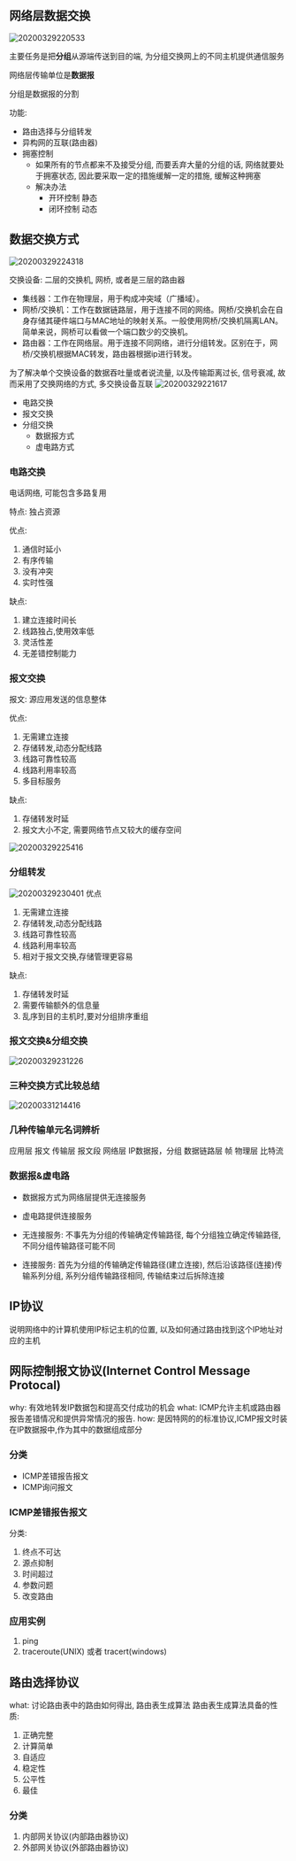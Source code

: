 
## 网络层数据交换
![20200329220533](https://raw.githubusercontent.com/jiangbo0216/wiki/pic-bed/20200329220533.png)

主要任务是把**分组**从源端传送到目的端, 为分组交换网上的不同主机提供通信服务

网络层传输单位是**数据报**

分组是数据报的分割

功能:
* 路由选择与分组转发
* 异构网的互联(路由器)
* 拥塞控制
  * 如果所有的节点都来不及接受分组, 而要丢弃大量的分组的话, 网络就要处于拥塞状态, 因此要采取一定的措施缓解一定的措施, 缓解这种拥塞
  * 解决办法
    * 开环控制  静态
    * 闭环控制  动态

## 数据交换方式

![20200329224318](https://raw.githubusercontent.com/jiangbo0216/wiki/pic-bed/20200329224318.png)

交换设备: 二层的交换机, 网桥, 或者是三层的路由器

* 集线器：工作在物理层，用于构成冲突域（广播域）。
* 网桥/交换机：工作在数据链路层，用于连接不同的网络。网桥/交换机会在自身存储其硬件端口与MAC地址的映射关系。一般使用网桥/交换机隔离LAN。简单来说，网桥可以看做一个端口数少的交换机。
* 路由器：工作在网络层。用于连接不同网络，进行分组转发。区别在于，网桥/交换机根据MAC转发，路由器根据ip进行转发。


为了解决单个交换设备的数据吞吐量或者说流量, 以及传输距离过长, 信号衰减, 故而采用了交换网络的方式, 多交换设备互联
![20200329221617](https://raw.githubusercontent.com/jiangbo0216/wiki/pic-bed/20200329221617.png)

* 电路交换
* 报文交换
* 分组交换
  * 数据报方式
  * 虚电路方式

### 电路交换
电话网络, 可能包含多路复用

特点:
独占资源

优点:
1. 通信时延小
2. 有序传输
3. 没有冲突
4. 实时性强

缺点:
1. 建立连接时间长
2. 线路独占,使用效率低
3. 灵活性差
4. 无差错控制能力

### 报文交换
报文: 源应用发送的信息整体

优点:
1. 无需建立连接
2. 存储转发,动态分配线路
3. 线路可靠性较高
4. 线路利用率较高
5. 多目标服务

缺点:
1. 存储转发时延
2. 报文大小不定, 需要网络节点又较大的缓存空间

![20200329225416](https://raw.githubusercontent.com/jiangbo0216/wiki/pic-bed/20200329225416.png)

### 分组转发

![20200329230401](https://raw.githubusercontent.com/jiangbo0216/wiki/pic-bed/20200329230401.png)
优点
1. 无需建立连接
2. 存储转发,动态分配线路
3. 线路可靠性较高
4. 线路利用率较高
5. 相对于报文交换,存储管理更容易

缺点:
1. 存储转发时延
2. 需要传输额外的信息量
3. 乱序到目的主机时,要对分组排序重组

### 报文交换&分组交换
![20200329231226](https://raw.githubusercontent.com/jiangbo0216/wiki/pic-bed/20200329231226.png)

### 三种交换方式比较总结
![20200331214416](https://raw.githubusercontent.com/jiangbo0216/wiki/pic-bed/20200331214416.png)

### 几种传输单元名词辨析
应用层  报文
传输层  报文段
网络层  IP数据报，分组
数据链路层  帧
物理层  比特流

### 数据报&虚电路
* 数据报方式为网络层提供无连接服务
* 虚电路提供连接服务

* 无连接服务: 不事先为分组的传输确定传输路径, 每个分组独立确定传输路径, 不同分组传输路径可能不同
* 连接服务: 首先为分组的传输确定传输路径(建立连接), 然后沿该路径(连接)传输系列分组, 系列分组传输路径相同, 传输结束过后拆除连接



## IP协议

说明网络中的计算机使用IP标记主机的位置, 以及如何通过路由找到这个IP地址对应的主机

## 网际控制报文协议(Internet Control Message Protocal)
why: 有效地转发IP数据包和提高交付成功的机会
what: ICMP允许主机或路由器报告差错情况和提供异常情况的报告. 
how: 是因特网的的标准协议,ICMP报文时装在IP数据报中,作为其中的数据组成部分

### 分类
* ICMP差错报告报文
* ICMP询问报文

### ICMP差错报告报文
分类:
1. 终点不可达
2. 源点抑制
3. 时间超过
4. 参数问题
5. 改变路由

### 应用实例
1. ping
2. traceroute(UNIX) 或者 tracert(windows)

## 路由选择协议
what: 讨论路由表中的路由如何得出, 路由表生成算法
路由表生成算法具备的性质:
1. 正确完整
2. 计算简单
3. 自适应
4. 稳定性
5. 公平性
6. 最佳


### 分类
1. 内部网关协议(内部路由器协议)
2. 外部网关协议(外部路由器协议)



   




